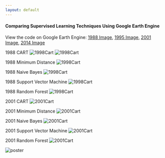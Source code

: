 ```yaml
---
layout: default
---
```


#### Comparing Supervised Learning Techniques Using Google Earth Engine

View the code on Google Earth Engine: [1988 Image](https://code.earthengine.google.com/e2912fe36b763203b0d816efc065ff7e), [1995 Image](https://code.earthengine.google.com/72eb20b40a1bce050cb85ec35f3905ad), [2001 Image](https://code.earthengine.google.com/8826d0aa5696d9ce9e4af5f034b8a6db), [2014 Image](https://code.earthengine.google.com/b43e3073a07c2d83c6a78e9f56320c4f)

1988 CART
![1998Cart](images_website/1988cart.jpg) ![1998Cart](images_website/1988md.jpg)

1988 Minimum Distance
![1998Cart](images_website/1988md.jpg)

1988 Naive Bayes
![1998Cart](images_website/1988nb.jpg)

1988 Support Vector Machine
![1998Cart](images_website/1988svm.jpg)

1988 Random Forest
![1998Cart](images_website/1988rf.jpg)

2001 CART
![2001Cart](images_website/2001cart.jpg)

2001 Minimum Distance
![2001Cart](images_website/2001md.jpg)

2001 Naive Bayes
![2001Cart](images_website/2001nb.jpg)

2001 Support Vector Machine
![2001Cart](images_website/2001svm.jpg)

2001 Random Forest
![2001Cart](images_website/2001rf.jpg)





![poster](mcgraw_poster.jpg)
 
